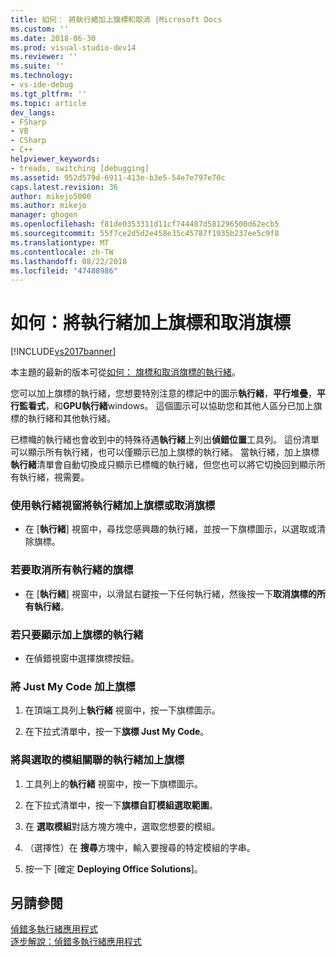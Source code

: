 ```yaml
---
title: 如何： 將執行緒加上旗標和取消 |Microsoft Docs
ms.custom: ''
ms.date: 2018-06-30
ms.prod: visual-studio-dev14
ms.reviewer: ''
ms.suite: ''
ms.technology:
- vs-ide-debug
ms.tgt_pltfrm: ''
ms.topic: article
dev_langs:
- FSharp
- VB
- CSharp
- C++
helpviewer_keywords:
- treads, switching [debugging]
ms.assetid: 952d579d-6911-413e-b3e5-54e7e797e70c
caps.latest.revision: 36
author: mikejo5000
ms.author: mikejo
manager: ghogen
ms.openlocfilehash: f81de0353311d11cf744487d581296500d62ecb5
ms.sourcegitcommit: 55f7ce2d5d2e458e35c45787f1935b237ee5c9f8
ms.translationtype: MT
ms.contentlocale: zh-TW
ms.lasthandoff: 08/22/2018
ms.locfileid: "47488986"
---
```

# <a name="how-to-flag-and-unflag-threads"></a>如何：將執行緒加上旗標和取消旗標
[!INCLUDE[vs2017banner](../includes/vs2017banner.md)]

本主題的最新的版本可從[如何： 旗標和取消旗標的執行緒](https://docs.microsoft.com/visualstudio/debugger/how-to-flag-and-unflag-threads)。  
  
您可以加上旗標的執行緒，您想要特別注意的標記中的圖示**執行緒**，**平行堆疊**，**平行監看式**，和**GPU執行緒**windows。 這個圖示可以協助您和其他人區分已加上旗標的執行緒和其他執行緒。  
  
 已標幟的執行緒也會收到中的特殊待遇**執行緒**上列出**偵錯位置**工具列。 這份清單可以顯示所有執行緒，也可以僅顯示已加上旗標的執行緒。 當執行緒，加上旗標**執行緒**清單會自動切換成只顯示已標幟的執行緒，但您也可以將它切換回到顯示所有執行緒，視需要。  
  
### <a name="to-flag-or-unflag-a-thread-by-using-the-threads-window"></a>使用執行緒視窗將執行緒加上旗標或取消旗標  
  
-   在 [**執行緒**] 視窗中，尋找您感興趣的執行緒，並按一下旗標圖示，以選取或清除旗標。  
  
### <a name="to-unflag-all-threads"></a>若要取消所有執行緒的旗標  
  
-   在 [**執行緒**] 視窗中，以滑鼠右鍵按一下任何執行緒，然後按一下**取消旗標的所有執行緒**。  
  
### <a name="to-display-only-flagged-threads"></a>若只要顯示加上旗標的執行緒  
  
-   在偵錯視窗中選擇旗標按鈕。  
  
### <a name="to-flag-just-my-code"></a>將 Just My Code 加上旗標  
  
1.  在頂端工具列上**執行緒** 視窗中，按一下旗標圖示。  
  
2.  在下拉式清單中，按一下**旗標 Just My Code**。  
  
### <a name="to-flag-threads-that-are-associated-with-selected-modules"></a>將與選取的模組關聯的執行緒加上旗標  
  
1.  工具列上的**執行緒** 視窗中，按一下旗標圖示。  
  
2.  在下拉式清單中，按一下**旗標自訂模組選取範圍**。  
  
3.  在 **選取模組**對話方塊方塊中，選取您想要的模組。  
  
4.  （選擇性）在 **搜尋**方塊中，輸入要搜尋的特定模組的字串。  
  
5.  按一下 [確定 **Deploying Office Solutions**]。  
  
## <a name="see-also"></a>另請參閱  
 [偵錯多執行緒應用程式](../debugger/debug-multithreaded-applications-in-visual-studio.md)   
 [逐步解說：偵錯多執行緒應用程式](../debugger/walkthrough-debugging-a-multithreaded-application.md)



